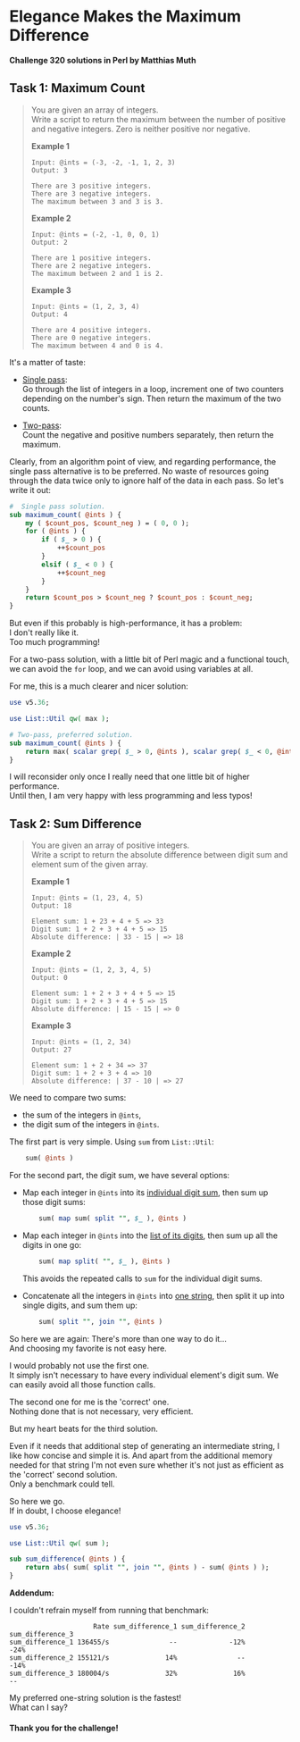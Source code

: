 # Elegance Makes the Maximum Difference
**Challenge 320 solutions in Perl by Matthias Muth**

## Task 1: Maximum Count

> You are given an array of integers.<br/>
> Write a script to return the maximum between the number of positive and negative integers. Zero is neither positive nor negative.
>
> **Example 1**
>
> ```text
> Input: @ints = (-3, -2, -1, 1, 2, 3)
> Output: 3
>
> There are 3 positive integers.
> There are 3 negative integers.
> The maximum between 3 and 3 is 3.
>```
> 
>**Example 2**
> 
>```text
> Input: @ints = (-2, -1, 0, 0, 1)
> Output: 2
> 
>There are 1 positive integers.
> There are 2 negative integers.
> The maximum between 2 and 1 is 2.
> ```
>
> **Example 3**
>
> ```text
>Input: @ints = (1, 2, 3, 4)
> Output: 4
> 
> There are 4 positive integers.
>There are 0 negative integers.
> The maximum between 4 and 0 is 4.
> ```

It's a matter of taste:

* <u>Single pass</u>:<br/>
  Go through the list of integers in a loop,
  increment one of two counters depending on the number's sign.
  Then return the maximum of the two counts.

* <u>Two-pass</u>:<br/>
  Count the negative and positive numbers separately,
  then return the maximum.

Clearly, from an algorithm point of view, and regarding performance,
the single pass alternative is to be preferred.
No waste of resources going through the data twice
only to ignore half of the data in each pass.
So let's write it out:

```perl
#  Single pass solution.
sub maximum_count( @ints ) {
    my ( $count_pos, $count_neg ) = ( 0, 0 );
    for ( @ints ) {
        if ( $_ > 0 ) {
            ++$count_pos
        }
        elsif ( $_ < 0 ) {
            ++$count_neg
        }
    }
    return $count_pos > $count_neg ? $count_pos : $count_neg;
}
```

But even if this probably is high-performance, it has a problem:<br/>
I don't really like it.<br/>
Too much programming!

For a two-pass solution, with a little bit of Perl magic and a functional touch,
we can avoid the `for` loop,
and we can avoid using variables at all.

For me, this is a much clearer and nicer solution:

```perl
use v5.36;

use List::Util qw( max );

# Two-pass, preferred solution.
sub maximum_count( @ints ) {
    return max( scalar grep( $_ > 0, @ints ), scalar grep( $_ < 0, @ints ) );
}
```

I will reconsider only once I really need that one little bit of higher performance.<br/>
Until then, I am very happy with less programming and less typos!

## Task 2: Sum Difference

> You are given an array of positive integers.<br/>
> Write a script to return the absolute difference between digit sum and element sum of the given array.
>
> **Example 1**
>
> ```text
> Input: @ints = (1, 23, 4, 5)
> Output: 18
>
> Element sum: 1 + 23 + 4 + 5 => 33
> Digit sum: 1 + 2 + 3 + 4 + 5 => 15
> Absolute difference: | 33 - 15 | => 18
>```
> 
>**Example 2**
> 
>```text
> Input: @ints = (1, 2, 3, 4, 5)
> Output: 0
> 
>Element sum: 1 + 2 + 3 + 4 + 5 => 15
> Digit sum: 1 + 2 + 3 + 4 + 5 => 15
> Absolute difference: | 15 - 15 | => 0
> ```
>
> **Example 3**
>
> ```text
>Input: @ints = (1, 2, 34)
> Output: 27
> 
> Element sum: 1 + 2 + 34 => 37
>Digit sum: 1 + 2 + 3 + 4 => 10
> Absolute difference: | 37 - 10 | => 27
> ```

We need to compare two sums:

* the sum of the integers in `@ints`,
* the digit sum of the integers in `@ints`.

The first part is very simple. Using `sum` from `List::Util`:

```perl
    sum( @ints )
```

For the second part, the digit sum, we have several options:

* Map each integer in `@ints` into its <u>individual digit sum</u>,
  then sum up those digit sums:

  ```perl
      sum( map sum( split "", $_ ), @ints )
  ```

* Map each integer in `@ints` into the <u>list of its digits</u>,
  then sum up all the digits in one go:

  ```perl
      sum( map split( "", $_ ), @ints )
  ```

  This avoids the repeated calls to `sum` for the individual digit sums. 

* Concatenate all the integers in `@ints` into <u>one string</u>,
  then split it up into single digits,
  and sum them up:

  ```perl
      sum( split "", join "", @ints )
  ```

So here we are again:
There's more than one way to do it...<br/>
And choosing my favorite is not easy here.

I would probably not use the first one.<br/>
It simply isn't necessary to have every individual element's digit sum.
We can easily avoid all those function calls.

The second one for me is the 'correct' one. <br/>
Nothing done that is not necessary, very efficient.

But my heart beats for the third solution.

Even if it needs that additional step of generating an intermediate string,
I like how concise and simple it is.
And apart from the additional memory needed for that string
I'm not even sure whether it's not just as efficient as the 'correct' second solution.<br/>
Only a benchmark could tell.

So here we go.<br/>
If in doubt, I choose elegance! 

```perl
use v5.36;

use List::Util qw( sum );

sub sum_difference( @ints ) {
    return abs( sum( split "", join "", @ints ) - sum( @ints ) ); 
}
```

**Addendum:**

I couldn't refrain myself from running that benchmark:

```text
                     Rate sum_difference_1 sum_difference_2 sum_difference_3
sum_difference_1 136455/s               --             -12%             -24%
sum_difference_2 155121/s              14%               --             -14%
sum_difference_3 180004/s              32%              16%               --
```

My preferred one-string solution is the fastest!<br/>
What can I say?


#### **Thank you for the challenge!**
